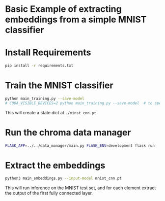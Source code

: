 # Basic Example of extracting embeddings from a simple MNIST classifier

<!-- ### Example

TODO: make sure this works... gives a pretty result ... and is better documented
```
pip install chroma-core
chroma application run
cd chroma-core/examples
pip install -r requirements.txt
python main_training.py --save-model
python3 main_embeddings.py --input-model mnist_cnn.pt
```

### Integrating into your code

TODO: lots obviously
```
import chroma
embedding_store = data_manager.ChromaDataManager()
embedding_store.store_batch_embeddings()
``` -->


# Install Requirements

```bash
pip install -r requirements.txt
```

# Train the MNIST classifier

```bash
python main_training.py --save-model
# CUDA_VISIBLE_DEVICES=2 python main_training.py --save-model  # to specify GPU id to ex. 2
```

This will create a state dict at `./minst_cnn.pt`

# Run the chroma data manager
```bash
FLASK_APP=../../data_manager/main.py FLASK_ENV=development flask run
```

# Extract the embeddings

```bash
python3 main_embeddings.py --input-model mnist_cnn.pt
```

This will run inference on the MNIST test set, and for each element extract the output of the
first fully connected layer. 
